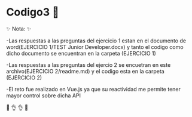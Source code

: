 # Codigo3 🎉 

 ✨ Nota: ✨ 

-Las respuestas a las preguntas del ejercicio 1 estan en el documento de word(EJERCICIO 1/TEST Junior Developer.docx) y tanto el codigo como dicho documento se encuentran en la carpeta (EJERCICIO 1)

-Las respuestas a las preguntas del ejercio 2 se encuetran en este archivo(EJERCICIO 2/readme.md) y el codigo esta en la carpeta (EJERCICIO 2)

-El reto fue realizado en Vue.js ya que su reactividad me permite tener mayor control sobre dicha API


🎨  👌 👌 🎨 

